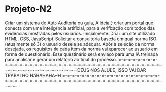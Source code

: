 # Projeto-N2

Criar um sistema de Auto Auditoria ou guia, A ideia é criar um portal que conecta com uma inteligencia artificial, para a verificação com todos das evidencias mostradas pelos usuarios.
Inicialmente:
  Criar um site utilizado HTML, CSS, JavaScript. 
  Solicitar a consultoria baseda em qual norma ISO (atualmente só 3) o usuario deseja se adequar.
  Após a seleção da norma desejada, os requisitos de cada item da norma vai aparecer ao usuario em forma de questionário.
  Esse questinário será enviado para uma IA treinada para analisar e gerar um relátório ao final do processo.
  =-=-=-=-=-=-=-=-=-=-=-=-=-=-=-=-=-=-=-=-=-=-=-=-=-=-=-=-=-=-=-=-=-=-=-=-=-=-=-=-=-=-=-=-=-=-=-=-=-=-=-=-=-=-=
              DEUS NOS AJUDE, ISSO VAI DAR TRABALHO HAHAHAHAHH
  =-=-=-=-=-=-=-=-=-=-=-=-=-=-=-=-=-=-=-=-=-=-=-=-=-=-=-=-=-=-=-=-=-=-=-=-=-=-=-=-=-=-=-=-=-=-=-=-=-=-=-=-=-=-=
  
